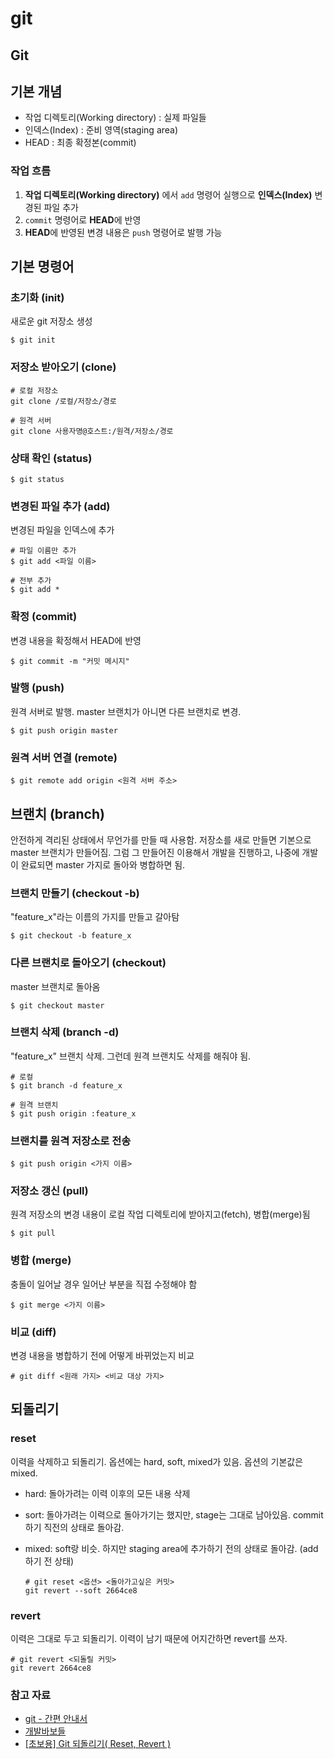 # git

## Git

## 기본 개념

* 작업 디렉토리\(Working directory\) : 실제 파일들
* 인덱스\(Index\) : 준비 영역\(staging area\)
* HEAD : 최종 확정본\(commit\)

### 작업 흐름

1. **작업 디렉토리\(Working directory\)** 에서 `add` 명령어 실행으로 **인덱스\(Index\)** 변경된 파일 추가
2. `commit` 명령어로 **HEAD**에 반영
3. **HEAD**에 반영된 변경 내용은 `push` 명령어로 발행 가능

## 기본 명령어

### 초기화 \(init\)

새로운 git 저장소 생성

```text
$ git init
```

### 저장소 받아오기 \(clone\)

```text
# 로컬 저장소
git clone /로컬/저장소/경로

# 원격 서버
git clone 사용자명@호스트:/원격/저장소/경로
```

### 상태 확인 \(status\)

```text
$ git status
```

### 변경된 파일 추가 \(add\)

변경된 파일을 인덱스에 추가

```text
# 파일 이름만 추가
$ git add <파일 이름>

# 전부 추가
$ git add *
```

### 확정 \(commit\)

변경 내용을 확정해서 HEAD에 반영

```text
$ git commit -m "커밋 메시지"
```

### 발행 \(push\)

원격 서버로 발행. master 브랜치가 아니면 다른 브랜치로 변경.

```text
$ git push origin master
```

### 원격 서버 연결 \(remote\)

```text
$ git remote add origin <원격 서버 주소>
```

## 브랜치 \(branch\)

안전하게 격리된 상태에서 무언가를 만들 때 사용함. 저장소를 새로 만들면 기본으로 master 브랜치가 만들어짐. 그럼 그 만들어진 이용해서 개발을 진행하고, 나중에 개발이 완료되면 master 가지로 돌아와 병합하면 됨.

### 브랜치 만들기 \(checkout -b\)

"feature\_x"라는 이름의 가지를 만들고 갈아탐

```text
$ git checkout -b feature_x
```

### 다른 브랜치로 돌아오기 \(checkout\)

master 브랜치로 돌아옴

```text
$ git checkout master
```

### 브랜치 삭제 \(branch -d\)

"feature\_x" 브랜치 삭제. 그런데 원격 브랜치도 삭제를 해줘야 됨.

```text
# 로컬
$ git branch -d feature_x

# 원격 브랜치
$ git push origin :feature_x
```

### 브랜치를 원격 저장소로 전송

```text
$ git push origin <가지 이름>
```

### 저장소 갱신 \(pull\)

원격 저장소의 변경 내용이 로컬 작업 디렉토리에 받아지고\(fetch\), 병합\(merge\)됨

```text
$ git pull
```

### 병합 \(merge\)

충돌이 일어날 경우 일어난 부분을 직접 수정해야 함

```text
$ git merge <가지 이름>
```

### 비교 \(diff\)

변경 내용을 병합하기 전에 어떻게 바뀌었는지 비교

```text
# git diff <원래 가지> <비교 대상 가지>
```

## 되돌리기

### reset

이력을 삭제하고 되돌리기. 옵션에는 hard, soft, mixed가 있음. 옵션의 기본값은 mixed.

* hard: 돌아가려는 이력 이후의 모든 내용 삭제
* sort: 돌아가려는 이력으로 돌아가기는 했지만, stage는 그대로 남아있음. commit 하기 직전의 상태로 돌아감.
* mixed: soft랑 비슷. 하지만 staging area에 추가하기 전의 상태로 돌아감. \(add 하기 전 상태\)

  ```text
  # git reset <옵션> <돌아가고싶은 커밋>
  git revert --soft 2664ce8
  ```

### revert

이력은 그대로 두고 되돌리기. 이력이 남기 때문에 어지간하면 revert를 쓰자.

```text
# git revert <되돌릴 커밋> 
git revert 2664ce8
```

### 참고 자료

* [git - 간편 안내서](https://rogerdudler.github.io/git-guide/index.ko.html)
* [개발바보들](http://www.devpools.kr/2017/01/31/%EA%B0%9C%EB%B0%9C%EB%B0%94%EB%B3%B4%EB%93%A4-1%ED%99%94-git-back-to-the-future/)
* [\[초보용\] Git 되돌리기\( Reset, Revert \)](https://medium.com/nonamedeveloper/%EC%B4%88%EB%B3%B4%EC%9A%A9-git-%EB%90%98%EB%8F%8C%EB%A6%AC%EA%B8%B0-reset-revert-d572b4cb0bd5)

